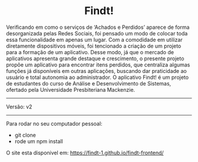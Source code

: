<h1 align="center">Findt!</h1>

<p>Verificando em como o serviços de ‘Achados e Perdidos’ aparece de forma desorganizada
pelas Redes Sociais, foi pensado um modo de colocar toda essa funcionalidade em apenas
um lugar. Com a comodidade em utilizar diretamente dispositivos móveis, foi tencionado
a criação de um projeto para a formação de um aplicativo. Desse modo, já que o mercado
de aplicativos apresenta grande destaque e crescimento, o presente projeto propõe um
aplicativo para encontrar itens perdidos, que centraliza algumas funções já disponíveis
em outras aplicações, buscando dar praticidade ao usuário e total autonomia ao
administrador. O aplicativo Findt! é um projeto de estudantes do curso de Análise e
Desenvolvimento de Sistemas, ofertado pela Universidade Presbiteriana Mackenzie.</p>

-----

Versão: v2

-----

Para rodar no seu computador pessoal:
- git clone
- rode um npm install

O site esta disponivel em: https://findt-1.github.io/findt-frontend/